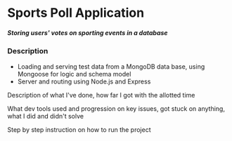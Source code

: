 # Sports Poll Application
##### Storing users' votes on sporting events in a database

### Description
* Loading and serving test data from a MongoDB data base, using Mongoose for logic and schema model
* Server and routing using Node.js and Express

Description of what I've done, how far I got with the allotted time

What dev tools used and progression on key issues, got stuck on anything, what I did and didn't solve

Step by step instruction on how to run the project
